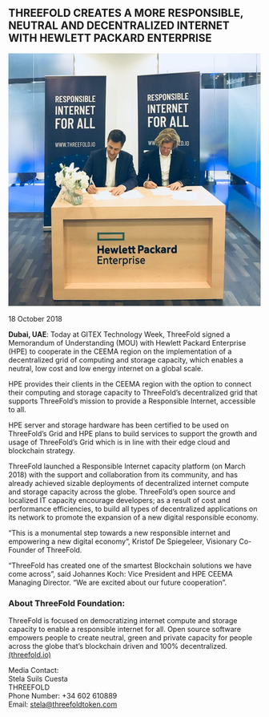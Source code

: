 ## THREEFOLD CREATES A MORE RESPONSIBLE, NEUTRAL AND DECENTRALIZED INTERNET WITH HEWLETT PACKARD ENTERPRISE

![](img/mou.jpg)

18 October 2018

**Dubai, UAE**: Today at GITEX Technology Week, ThreeFold signed a Memorandum of Understanding (MOU) with Hewlett Packard Enterprise (HPE) to cooperate in the CEEMA region on the implementation of a decentralized grid of computing and storage capacity, which enables a neutral, low cost and low energy internet on a global scale. 

HPE provides their clients in the CEEMA region with the option to connect their computing and storage capacity to ThreeFold’s decentralized grid that supports ThreeFold’s mission to provide a Responsible Internet, accessible to all.

HPE server and storage hardware has been certified to be used on ThreeFold’s Grid and HPE plans to build services to support the growth and usage of ThreeFold’s Grid which is in line with their edge cloud and blockchain strategy.

ThreeFold launched a Responsible Internet capacity platform (on March 2018) with the support and collaboration from its community, and has already achieved sizable deployments of decentralized internet compute and storage capacity across the globe. ThreeFold’s open source and localized IT capacity encourage developers; as a result of cost and performance efficiencies, to build all types of decentralized applications on its network to promote the expansion of a new digital responsible economy. 

“This is a monumental step towards a new responsible internet and empowering a new digital economy“, Kristof De Spiegeleer, Visionary Co-Founder of ThreeFold.

 “ThreeFold has created one of the smartest Blockchain solutions we have come across”, said Johannes Koch: Vice President and HPE CEEMA Managing Director. “We are excited about our future cooperation”. 


### About ThreeFold Foundation:  
 
ThreeFold is focused on democratizing internet compute and storage capacity to enable a responsible internet for all.  Open source software empowers people to create neutral, green and private capacity for people across the globe that’s blockchain driven and 100% decentralized. [(threefold.io)](https://threefold.io/)
 
 
Media Contact:<br>
Stela Suils Cuesta<br>
THREEFOLD<br> 
Phone Number: +34 602 610889<br>
Email: stela@threefoldtoken.com<br>

